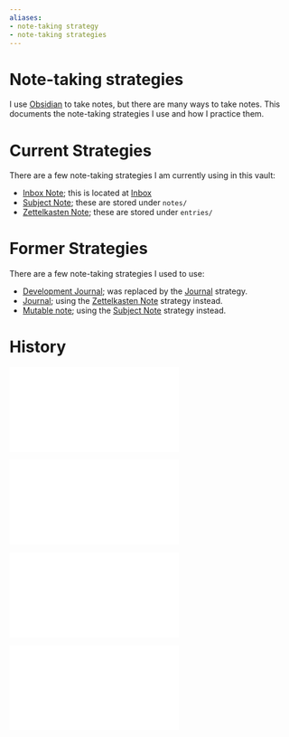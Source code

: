 ```yaml
---
aliases:
- note-taking strategy
- note-taking strategies
---
```


# Note-taking strategies

I use [Obsidian](obsidian.md) to take notes, but there are many ways to take notes. This documents the note-taking strategies I use and how I practice them.

# Current Strategies

There are a few note-taking strategies I am currently using in this vault:

* [Inbox Note](inbox-note.md); this is located at [Inbox](../inbox.md)
* [Subject Note](notes/subject-note.md); these are stored under `notes/`
* [Zettelkasten Note](notes/zettelkasten-note.md); these are stored under `entries/`

# Former Strategies

There are a few note-taking strategies I used to use:

* [Development Journal](development-journal.md); was replaced by the [Journal](journal.md) strategy.
* [Journal](notes/journal.md); using the [Zettelkasten Note](notes/zettelkasten-note.md) strategy instead.
* [Mutable note](mutable-note.md); using the [Subject Note](subject-note.md) strategy instead.

# History

![20230528_0429](../entries/20230528_0429.md)

![20230528_1748](../entries/20230528_1748.md)

![20230529_0637](../entries/20230529_0637.md)

![20240724_200049](../entries/20240724_200049.md)
